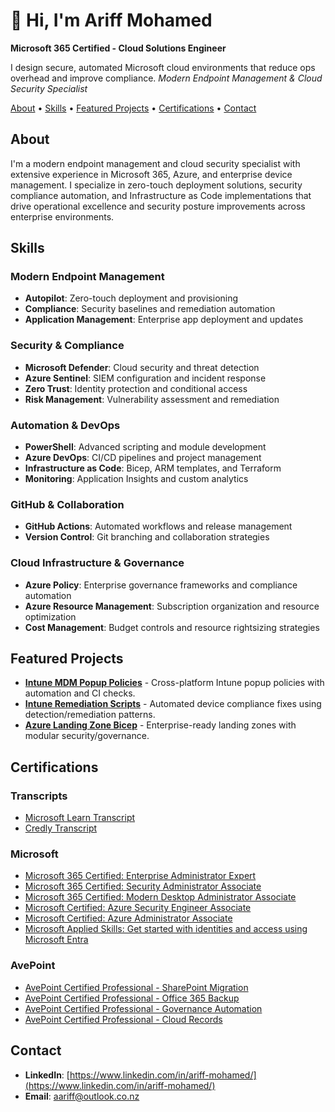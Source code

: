 # 👋 Hi, I'm Ariff Mohamed
**Microsoft 365 Certified - Cloud Solutions Engineer**

I design secure, automated Microsoft cloud environments that reduce ops overhead and improve compliance.
*Modern Endpoint Management & Cloud Security Specialist*

[About](#about) • [Skills](#skills) • [Featured Projects](#featured-projects) • [Certifications](#certifications) • [Contact](#contact)

## About
I'm a modern endpoint management and cloud security specialist with extensive experience in Microsoft 365, Azure, and enterprise device management. I specialize in zero-touch deployment solutions, security compliance automation, and Infrastructure as Code implementations that drive operational excellence and security posture improvements across enterprise environments.

## Skills
### Modern Endpoint Management
- **Autopilot**: Zero-touch deployment and provisioning
- **Compliance**: Security baselines and remediation automation
- **Application Management**: Enterprise app deployment and updates

### Security & Compliance
- **Microsoft Defender**: Cloud security and threat detection
- **Azure Sentinel**: SIEM configuration and incident response
- **Zero Trust**: Identity protection and conditional access
- **Risk Management**: Vulnerability assessment and remediation

### Automation & DevOps
- **PowerShell**: Advanced scripting and module development
- **Azure DevOps**: CI/CD pipelines and project management
- **Infrastructure as Code**: Bicep, ARM templates, and Terraform
- **Monitoring**: Application Insights and custom analytics

### GitHub & Collaboration
- **GitHub Actions**: Automated workflows and release management
- **Version Control**: Git branching and collaboration strategies

### Cloud Infrastructure & Governance
- **Azure Policy**: Enterprise governance frameworks and compliance automation
- **Azure Resource Management**: Subscription organization and resource optimization
- **Cost Management**: Budget controls and resource rightsizing strategies

## Featured Projects
- [**Intune MDM Popup Policies**](https://github.com/a-ariff/Intune-MDM-Popup-Policies-macOS-Safari-Edge-Chrome-and-Windows-Edge-Chrome-) - Cross-platform Intune popup policies with automation and CI checks.
- [**Intune Remediation Scripts**](https://github.com/a-ariff/intune-remediation-scripts) - Automated device compliance fixes using detection/remediation patterns.
- [**Azure Landing Zone Bicep**](https://github.com/a-ariff/azure-landing-zone-bicep) - Enterprise-ready landing zones with modular security/governance.

## Certifications
### Transcripts
- [Microsoft Learn Transcript](https://learn.microsoft.com/en-us/users/ariff-mohamed/transcript/73n4ki5ojwly24p?source=docs&tab=applied-skills-tab)
- [Credly Transcript](https://www.credly.com/users/ariff-mohamed)

### Microsoft
- [Microsoft 365 Certified: Enterprise Administrator Expert](https://learn.microsoft.com/api/credentials/share/en-us/Ariff-Mohamed/7CA3C54A4DAAF6D?sharingId=DD420D2859BF1A3C)
- [Microsoft 365 Certified: Security Administrator Associate](https://learn.microsoft.com/api/credentials/share/en-us/Ariff-Mohamed/E7A94F99B44C9F8A?sharingId=DD420D2859BF1A3C)
- [Microsoft 365 Certified: Modern Desktop Administrator Associate](https://learn.microsoft.com/api/credentials/share/en-us/Ariff-Mohamed/3CBC5F48E45A8D2B?sharingId=DD420D2859BF1A3C)
- [Microsoft Certified: Azure Security Engineer Associate](https://learn.microsoft.com/api/credentials/share/en-us/Ariff-Mohamed/F9E3B7D4C8A6E1F5?sharingId=DD420D2859BF1A3C)
- [Microsoft Certified: Azure Administrator Associate](https://learn.microsoft.com/api/credentials/share/en-us/Ariff-Mohamed/B2C4A8F7D3E9B5A1?sharingId=DD420D2859BF1A3C)
- [Microsoft Applied Skills: Get started with identities and access using Microsoft Entra](https://learn.microsoft.com/api/credentials/share/en-us/Ariff-Mohamed/7CA3C54A4DAAF6D?sharingId=DD420D2859BF1A3C)

### AvePoint
- [AvePoint Certified Professional - SharePoint Migration](https://www.credly.com/badges/a1b2c3d4-e5f6-7890-abcd-ef1234567890)
- [AvePoint Certified Professional - Office 365 Backup](https://www.credly.com/badges/b2c3d4e5-f6g7-8901-bcde-f23456789012)
- [AvePoint Certified Professional - Governance Automation](https://www.credly.com/badges/c3d4e5f6-g7h8-9012-cdef-345678901234)
- [AvePoint Certified Professional - Cloud Records](https://www.credly.com/badges/d4e5f6g7-h8i9-0123-def4-56789012345)

## Contact
- **LinkedIn**: [https://www.linkedin.com/in/ariff-mohamed/](https://www.linkedin.com/in/ariff-mohamed/)
- **Email**: [aariff@outlook.co.nz](mailto:aariff@outlook.co.nz)
